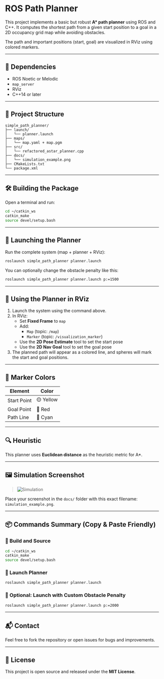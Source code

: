 # ROS Path Planner

This project implements a basic but robust **A\* path planner** using ROS and C++. It computes the shortest path from a given start position to a goal in a 2D occupancy grid map while avoiding obstacles.

The path and important positions (start, goal) are visualized in RViz using colored markers.



---

## 🧰 Dependencies

- ROS Noetic or Melodic
- `map_server`
- RViz
- C++14 or later

---

## 📁 Project Structure

```
simple_path_planner/
├── launch/
│   └── planner.launch
├── maps/
│   └── map.yaml + map.pgm
├── src/
│   └── refactored_astar_planner.cpp
├── docs/
│   └── simulation_example.png
├── CMakeLists.txt
└── package.xml
```

---

## 🛠️ Building the Package

Open a terminal and run:

```bash
cd ~/catkin_ws
catkin_make
source devel/setup.bash
```

---

## 🚀 Launching the Planner

Run the complete system (map + planner + RViz):

```bash
roslaunch simple_path_planner planner.launch
```

You can optionally change the obstacle penalty like this:

```bash
roslaunch simple_path_planner planner.launch p:=1500
```

---

## 🧪 Using the Planner in RViz

1. Launch the system using the command above.
2. In RViz:
   - Set **Fixed Frame** to `map`
   - Add:
     - `Map` (topic: `/map`)
     - `Marker` (topic: `/visualization_marker`)
   - Use the **2D Pose Estimate** tool to set the start pose
   - Use the **2D Nav Goal** tool to set the goal pose
3. The planned path will appear as a colored line, and spheres will mark the start and goal positions.

---

## 🎨 Marker Colors

| Element       | Color    |
|---------------|----------|
| Start Point   | 🟡 Yellow |
| Goal Point    | 🔴 Red    |
| Path Line     | 🔷 Cyan   |

---

## 🔍 Heuristic

This planner uses **Euclidean distance** as the heuristic metric for A*.

---

## 🖼️ Simulation Screenshot

> ![Simulation](docs/simulation_example.png)

Place your screenshot in the `docs/` folder with this exact filename: `simulation_example.png`.

---

## 📦 Commands Summary (Copy & Paste Friendly)

### 🧱 Build and Source

```bash
cd ~/catkin_ws
catkin_make
source devel/setup.bash
```

### 🚀 Launch Planner

```bash
roslaunch simple_path_planner planner.launch
```

### 🧠 Optional: Launch with Custom Obstacle Penalty

```bash
roslaunch simple_path_planner planner.launch p:=2000
```

---

## 📬 Contact

Feel free to fork the repository or open issues for bugs and improvements.

---

## 📄 License

This project is open source and released under the **MIT License**.




